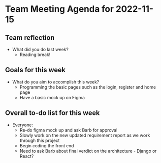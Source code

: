 # Team Meeting Agenda for 2022-11-15

## Team reflection
- What did you do last week?
  - Reading break!

## Goals for this week
- What do you aim to accomplish this week?
  - Programming the basic pages such as the login, register and home page
  - Have a basic mock up on Figma

## Overall to-do list for this week
- Everyone:
    - Re-do figma mock up and ask Barb for approval
    - Slowly work on the new updated requirement report as we work through this project
    - Begin coding the front end
    - Need to ask Barb about final verdict on the architecture - Django or React?
